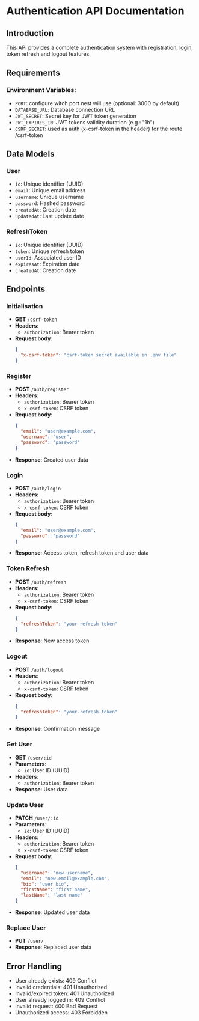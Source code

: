 # Authentication API Documentation

## Introduction

This API provides a complete authentication system with registration, login, token refresh and
logout features.

## Requirements

### Environment Variables:

- `PORT`: configure witch port nest will use (optional: 3000 by default)
- `DATABASE_URL`: Database connection URL
- `JWT_SECRET`: Secret key for JWT token generation
- `JWT_EXPIRES_IN`: JWT tokens validity duration (e.g.: "1h")
- `CSRF_SECRET`: used as auth (x-csrf-token in the header) for the route /csrf-token

## Data Models

### User

- `id`: Unique identifier (UUID)
- `email`: Unique email address
- `username`: Unique username
- `password`: Hashed password
- `createdAt`: Creation date
- `updatedAt`: Last update date

### RefreshToken

- `id`: Unique identifier (UUID)
- `token`: Unique refresh token
- `userId`: Associated user ID
- `expiresAt`: Expiration date
- `createdAt`: Creation date

## Endpoints

### Initialisation

- **GET** `/csrf-token`
- **Headers**:
  - `authorization`: Bearer token
- **Request body**:
  ```json
  { 
    "x-csrf-token": "csrf-token secret available in .env file"
  }
   ```

### Register

- **POST** `/auth/register`
- **Headers**:
  - `authorization`: Bearer token
  - `x-csrf-token`: CSRF token
- **Request body**:
  ```json
  {
    "email": "user@example.com",
    "username": "user",
    "password": "password"
  }
  ```
- **Response**: Created user data

### Login

- **POST** `/auth/login`
- **Headers**:
  - `authorization`: Bearer token
  - `x-csrf-token`: CSRF token
- **Request body**:
  ```json
  {
    "email": "user@example.com",
    "password": "password"
  }
  ```
- **Response**: Access token, refresh token and user data

### Token Refresh

- **POST** `/auth/refresh`
- **Headers**:
  - `authorization`: Bearer token
  - `x-csrf-token`: CSRF token
- **Request body**:
  ```json
  {
    "refreshToken": "your-refresh-token"
  }
  ```
- **Response**: New access token

### Logout

- **POST** `/auth/logout`
- **Headers**:
  - `authorization`: Bearer token
  - `x-csrf-token`: CSRF token
- **Request body**:
  ```json
  {
    "refreshToken": "your-refresh-token"
  }
  ```
- **Response**: Confirmation message

### Get User

- **GET** `/user/:id`
- **Parameters**:
  - `id`: User ID (UUID)
- **Headers**:
  - `authorization`: Bearer token
- **Response**: User data

### Update User

- **PATCH** `/user/:id`
- **Parameters**:
  - `id`: User ID (UUID)
- **Headers**:
  - `authorization`: Bearer token
  - `x-csrf-token`: CSRF token
- **Request body**:
  ```json
  {
    "username": "new username",
    "email": "new.email@example.com",
    "bio": "user bio",
    "firstName": "first name",
    "lastName": "last name"
  }
  ```
- **Response**: Updated user data

### Replace User

- **PUT** `/user/`
- **Response**: Replaced user data

## Error Handling

- User already exists: 409 Conflict
- Invalid credentials: 401 Unauthorized
- Invalid/expired token: 401 Unauthorized
- User already logged in: 409 Conflict
- Invalid request: 400 Bad Request
- Unauthorized access: 403 Forbidden